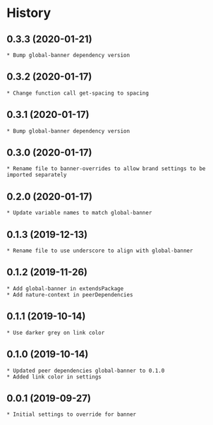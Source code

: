 # History

## 0.3.3 (2020-01-21)
    * Bump global-banner dependency version
 
## 0.3.2 (2020-01-17)
    * Change function call get-spacing to spacing

## 0.3.1 (2020-01-17)
    * Bump global-banner dependency version

## 0.3.0 (2020-01-17)
    * Rename file to banner-overrides to allow brand settings to be imported separately

## 0.2.0 (2020-01-17)
    * Update variable names to match global-banner

## 0.1.3 (2019-12-13)
    * Rename file to use underscore to align with global-banner

## 0.1.2 (2019-11-26)
    * Add global-banner in extendsPackage
    * Add nature-context in peerDependencies 
    
## 0.1.1 (2019-10-14)
    * Use darker grey on link color  
    
## 0.1.0 (2019-10-14)
    * Updated peer dependencies global-banner to 0.1.0
    * Added link color in settings

## 0.0.1 (2019-09-27)
    * Initial settings to override for banner
